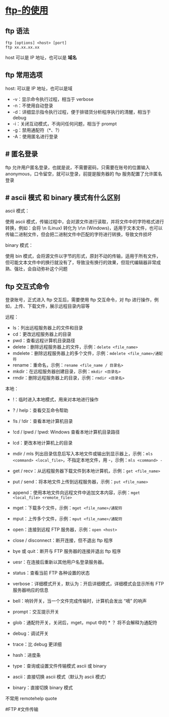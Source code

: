 # [ftp-的使用](../index/ftp.md#ftp-的使用)


## ftp 语法

```
ftp [options] <host> [port]
ftp xx.xx.xx.xx
```
host 可以是 IP 地址，也可以是 **域名**

## ftp 常用选项

host: 可以是 IP 地址，也可以是域

* -v：显示命令执行过程，相当于 verbose
* -n：不使用自动登录
* -d：详细显示指令执行过程，便于排错货分析程序执行的清醒，相当于 debug
* -i：关闭互动模式，不询问任何问题，相当于 prompt
* -g：禁用通配符（*、?）
* -A：使用匿名进行登录

## # 匿名登录

ftp 允许用户匿名登录，也就是说，不需要密码，只需要在账号的位置输入 anonymous，口令留空，就可以登录，前提是服务器的 ftp 服务配置了允许匿名登录

## # ascii 模式 和 binary 模式有什么区别

ascii 模式：

使用 ascii 模式，传输过程中，会对源文件进行读取，并将文件中的字符格式进行转换，例如：会将 \n (Linux) 转化为 \r\n (Windows)，适用于文本文件，也可以传输二进制文件，但会把二进制文件中匹配的字符进行转换，导致文件损坏

binary 模式：

使用 bin 模式，会将源文件以字节的形式，原封不动的传输，适用于所有文件，但可能文本文件中的换行就没有了，导致没有换行的效果，但现代编辑器非常成熟、强壮，会自动弥补这个问题

## ftp 交互式命令

登录账号，正式进入 ftp 交互后，需要使用 ftp 交互命令，对 ftp 进行操作，例如，上传、下载文件，展示远程目录内容等

远程：

* ls：列出远程服务器上的文件和目录
* cd：更改远程服务器上的目录
* pwd：查看远程计算机目录路径
* delete：删除远程服务器上的文件，示例：`delete <file_name>`
* mdelete：删除远程服务器上的多个文件，示例：`mdelete <file_name>/通配符`
* rename：重命名，示例：`rename <file_name / 目录名>`
* mkdir：在远程服务器创建目录，示例：`mkdir <目录名>`
* rmdir：删除远程服务器上的目录，示例：`rmdir <目录名>`

本地：

* !：临时进入本地模式，用来对本地进行操作
* ? / help：查看交互命令帮助
* !ls / !dir：查看本地计算机目录
* !cd / lpwd / !pwd: Windows 查看本地计算机目录路径
* lcd：更改本地计算机上的目录
* mdir / mls 列出目录信息后写入本地文件或输出到显示器上，示例：`mls <command> <local_file>`，不指定本地文件，用 -，示例：`mls <command> -`

* get / recv：从远程服务器下载文件到本地计算机，示例：`get <file_name>`
* put / send：将本地文件上传到远程服务器，示例：`put <file_name>`
* append：使用本地文件向远程文件中追加文本内容，示例：`mget <local_file> <remote_file>`
* mget：下载多个文件，示例：`mget <file_name>/通配符`
* mput：上传多个文件，示例：`mput <file_name>/通配符`

* open：连接到远程 FTP 服务器，示例：`open <host>`
* close / disconnect：断开连接，但不退出 ftp 程序
* bye 或 quit：断开与 FTP 服务器的连接并退出 ftp 程序
* uesr：在连接后重新以其他用户名登录服务器。

* status：查看当前 FTP 各种设置的状态
* verbose：详细模式开关，默认为：开启详细模式，详细模式会显示所有 FTP 服务器响应的信息
* bell：响铃开关，当一个文件完成传输时，计算机会发出 “嘀” 的响声
* prompt：交互提示开关
* glob：通配符开关，关闭后，mget，mput 中的 * ？ 将不会解释为通配符
* debug：调试开关
* trace：比 debug 更详细
* hash：进度条
* type：查询或设置文件传输模式 ascii 或 binary
* ascii：直接切换 ascii 模式（默认为 ascii 模式）
* binary：直接切换 binary 模式

不常用
remotehelp 
quote

    





#FTP
#文件传输
